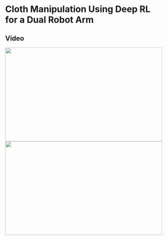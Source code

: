 # Cloth Manipulation Using Deep RL for a Dual Robot Arm

## Video
<img src="https://github.com/user-attachments/assets/cd4539b4-591f-449b-a7f1-885daa4eba16" width="500" height="300">
<img src="https://github.com/user-attachments/assets/0c0111f4-16d3-49af-bf03-7741c4a4a2b7" width="500" height="300">
